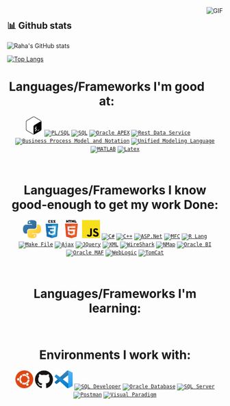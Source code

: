 <img align="right" height="270px" alt="GIF" src="https://camo.githubusercontent.com/5ff9182d12e799168a3bb67b88df7388ae08ede3/68747470733a2f2f6d69726f2e6d656469756d2e636f6d2f6d61782f3837352f312a7164415731546a434e353768316c6275757a766368672e676966" />

<!-- GitHub stats section -->

## 📊 Github stats
![Raha's GitHub stats](https://github-readme-stats.vercel.app/api?username=rahamotaqy&count_private=true&include_all_commits=true&hide=issues,contribs,prs&show_icons=true&theme=onedark)

[![Top Langs](https://github-readme-stats.vercel.app/api/top-langs/?username=rahamotaqy&layout=compact&theme=onedark)](https://github.com/anuraghazra/github-readme-stats)

<!-- languajes and skills section -->

<h1 align="center"> Languages/Frameworks I'm good at: </h1>
<p align="center">
  <code><a href=""><img alt="" title="Go Lang" src="" height="42"></a></code>
  <code><a href="https://www.gnu.org/software/bash"><img alt="Bash" title="Bash" src="./assets/bash.png" height="42"></a></code>
  <code><a href=""><img alt="PL/SQL" title="PL/SQL" src="" height="42"></a></code>
  <code><a href=""><img alt="SQL" title="SQL" src="" height="42"></a></code>
  <code><a href=""><img alt="Oracle APEX" title="Oracle APEX" src="" height="42"></a></code>
  <code><a href=""><img alt="Rest Data Service" title="Rest Data Service" src="" height="42"></a></code>
  <code><a href=""><img alt="Business Process Model and Notation" title="Business Process Model and Notation" src="" height="42"></a></code>
  <code><a href=""><img alt="Unified Modeling Language" title="Unified Modeling Language" src="" height="42"></a></code>
  <code><a href=""><img alt="MATLAB" title="MATLAB" src="" height="42"></a></code>
  <code><a href=""><img alt="Latex" title="Latex" src="" height="42"></a></code>

</p>
<br>

<h1 align="center"> Languages/Frameworks I know good-enough to get my work Done: </h1>
<p align="center">
  <code><a href="https://www.python.org/"><img alt="Python" title="Python" src="./assets/python.png" height="42"></a></code>
  <code><a href="https://www.w3.org/Style/CSS/Overview.en.html"><img alt="CSS 3" title="CSS 3" src="./assets/css.png" height="42"></a></code>
  <code><a href="https://en.wikipedia.org/wiki/HTML"><img alt="HTML 5" title="HTML 5" src="./assets/html.png" height="42"></a></code>
  <code><a href="https://developer.mozilla.org/en-US/docs/Web/JavaScript"><img alt="JavaScript" title="JavaScript" src="./assets/js.png" height="42"></a></code>
  <code><a href=""><img alt="C#" title="C#" src="" height="42"></a></code>
  <code><a href=""><img alt="C++" title="C++" src="" height="42"></a></code>
  <code><a href=""><img alt="ASP.Net" title="ASP.Net" src="" height="42"></a></code>
  <code><a href=""><img alt="MFC" title="MFC" src="" height="42"></a></code>
  <code><a href=""><img alt="R Lang" title="R Lang" src="" height="42"></a></code>
  <code><a href=""><img alt="Make File" title="Make File" src="" height="42"></a></code>
  <code><a href=""><img alt="Ajax" title="Ajax" src="" height="42"></a></code>
  <code><a href=""><img alt="JQuery" title="JQuery" src="" height="42"></a></code>
  <code><a href=""><img alt="XML" title="XML" src="" height="42"></a></code>
  <code><a href=""><img alt="WireShark" title="WireShark" src="" height="42"></a></code>
  <code><a href=""><img alt="NMap" title="NMap" src="" height="42"></a></code>
  <code><a href=""><img alt="Oracle BI" title="Oracle BI" src="" height="42"></a></code>
  <code><a href=""><img alt="Oracle MAF" title="Oracle MAF" src="" height="42"></a></code>
  <code><a href=""><img alt="WebLogic" title="WebLogic" src="" height="42"></a></code>
  <code><a href=""><img alt="TomCat" title="TomCat" src="" height="42"></a></code>
</p>
<br>


<h1 align="center"> Languages/Frameworks I'm learning: </h1>
<p align="center">

</p>
<br>

<h1 align="center"> Environments I work with: </h1>
<p align="center">
  <code><a href="https://ubuntu.com/"><img alt="Ubuntu Linux" title="Ubuntu" src="./assets/Ubuntu.png" height="42"></a></code>
  <code><a href="https://github.com/"><img alt="GitHub" title="GitHub" src="./assets/github.png" height="42"></a></code>
  <code><a href="https://code.visualstudio.com/"><img alt="Vs code" title="Vs code" src="./assets/vscode.png" height="42"></a></code>
  <code><a href="https://www.oracle.com/database/sqldeveloper/"><img alt="SQL Developer" title="SQL Developer" src="" height="42"></a></code>
  <code><a href=""><img alt="Oracle Database" title="Oracle Database" src="https://www.oracle.com/database/" height="42"></a></code>
  <code><a href=""><img alt="SQL Server" title="SQL Server" src="https://www.microsoft.com/en-us/sql-server/sql-server-downloads" height="42"></a></code>
  <code><a href=""><img alt="Postman" title="Postman" src="https://www.postman.com/" height="42"></a></code>
  <code><a href=""><img alt="Visual Paradigm" title="Visual Paradigm" src="https://www.visual-paradigm.com/" height="42"></a></code>
</p>
<br>

